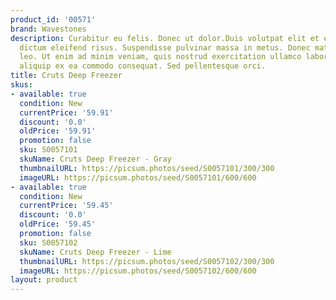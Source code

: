 ```yaml
---
product_id: '00571'
brand: Wavestones
description: Curabitur eu felis. Donec ut dolor.Duis volutpat elit et erat. Aliquam
  dictum eleifend risus. Suspendisse pulvinar massa in metus. Donec mattis semper
  leo. Ut enim ad minim veniam, quis nostrud exercitation ullamco laboris nisi ut
  aliquip ex ea commodo consequat. Sed pellentesque orci.
title: Cruts Deep Freezer
skus:
- available: true
  condition: New
  currentPrice: '59.91'
  discount: '0.0'
  oldPrice: '59.91'
  promotion: false
  sku: S0057101
  skuName: Cruts Deep Freezer - Gray
  thumbnailURL: https://picsum.photos/seed/S0057101/300/300
  imageURL: https://picsum.photos/seed/S0057101/600/600
- available: true
  condition: New
  currentPrice: '59.45'
  discount: '0.0'
  oldPrice: '59.45'
  promotion: false
  sku: S0057102
  skuName: Cruts Deep Freezer - Lime
  thumbnailURL: https://picsum.photos/seed/S0057102/300/300
  imageURL: https://picsum.photos/seed/S0057102/600/600
layout: product
---
```


